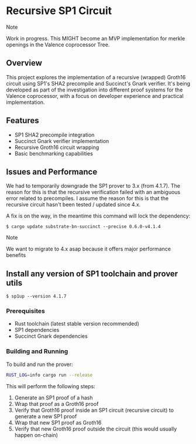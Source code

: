 # Recursive SP1 Circuit

>[!NOTE]
> Work in progress.
> This MIGHT become an MVP implementation for merkle openings
> in the Valence coprocessor Tree.

## Overview

This project explores the implementation of a recursive (wrapped) Groth16 circuit using SP1's SHA2 precompile and Succinct's Gnark verifier. It's being developed as part of the investigation into different proof systems for the Valence coprocessor, with a focus on developer experience and practical implementation.

## Features

- SP1 SHA2 precompile integration
- Succinct Gnark verifier implementation
- Recursive Groth16 circuit wrapping
- Basic benchmarking capabilities


## Issues and Performance
We had to temporarily downgrade the SP1 prover to 3.x (from 4.1.7).
The reason for this is that the recursive verification failed with an ambiguous 
error related to precompiles. I assume the reason for this is that the recursive 
circuit hasn't been tested / updated since 4.x.

A fix is on the way, in the meantime this command will lock the dependency:

```shell
$ cargo update substrate-bn-succinct --precise 0.6.0-v4.1.4
```

>[!NOTE]
> We want to migrate to 4.x asap because it offers major performance benefits

## Install any version of SP1 toolchain and prover utils
```shell
$ sp1up --version 4.1.7
```

### Prerequisites

- Rust toolchain (latest stable version recommended)
- SP1 dependencies
- Succinct Gnark dependencies

### Building and Running

To build and run the prover:

```bash
RUST_LOG=info cargo run --release
```

This will perform the following steps:

1. Generate an SP1 proof of a hash
2. Wrap that proof as a Groth16 proof
3. Verify that Groth16 proof inside an SP1 circuit (recursive circuit) to generate a new SP1 proof
4. Wrap that new SP1 proof as Groth16
5. Verify that new Groth16 proof outside the circuit (this would usually happen on-chain)
